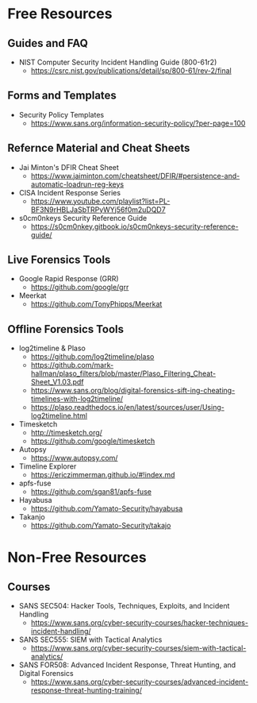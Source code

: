 # Free Resources

## Guides and FAQ
- NIST Computer Security Incident Handling Guide (800-61r2)
  - https://csrc.nist.gov/publications/detail/sp/800-61/rev-2/final
 
## Forms and Templates
- Security Policy Templates
  - https://www.sans.org/information-security-policy/?per-page=100

## Refernce Material and Cheat Sheets
- Jai Minton's DFIR Cheat Sheet
  - https://www.jaiminton.com/cheatsheet/DFIR/#persistence-and-automatic-loadrun-reg-keys
- CISA Incident Response Series
  - https://www.youtube.com/playlist?list=PL-BF3N9rHBLJaSbTRPyWYj56f0m2uDQD7
- s0cm0nkeys Security Reference Guide
  - https://s0cm0nkey.gitbook.io/s0cm0nkeys-security-reference-guide/

## Live Forensics Tools
- Google Rapid Response (GRR)
  - https://github.com/google/grr
- Meerkat
  - https://github.com/TonyPhipps/Meerkat

## Offline Forensics Tools
- log2timeline & Plaso
  - https://github.com/log2timeline/plaso
  - https://github.com/mark-hallman/plaso_filters/blob/master/Plaso_Filtering_Cheat-Sheet_V1.03.pdf
  - https://www.sans.org/blog/digital-forensics-sift-ing-cheating-timelines-with-log2timeline/
  - https://plaso.readthedocs.io/en/latest/sources/user/Using-log2timeline.html
- Timesketch
  - http://timesketch.org/
  - https://github.com/google/timesketch
- Autopsy
  - https://www.autopsy.com/
- Timeline Explorer
  - https://ericzimmerman.github.io/#!index.md
- apfs-fuse
  - https://github.com/sgan81/apfs-fuse
- Hayabusa
  - https://github.com/Yamato-Security/hayabusa
- Takanjo
  - https://github.com/Yamato-Security/takajo

# Non-Free Resources

## Courses
- SANS SEC504: Hacker Tools, Techniques, Exploits, and Incident Handling
  - https://www.sans.org/cyber-security-courses/hacker-techniques-incident-handling/
- SANS SEC555: SIEM with Tactical Analytics
  - https://www.sans.org/cyber-security-courses/siem-with-tactical-analytics/
- SANS FOR508: Advanced Incident Response, Threat Hunting, and Digital Forensics
  - https://www.sans.org/cyber-security-courses/advanced-incident-response-threat-hunting-training/





